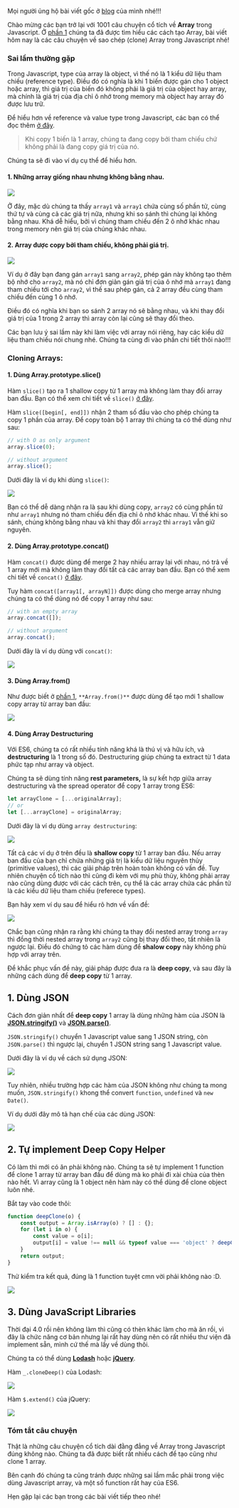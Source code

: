Mọi người ủng hộ bài viết gốc ở [blog](http://duthaho.com/blogs/) của mình nhé!!!

Chào mừng các bạn trở lại với 1001 câu chuyện cổ tích về **Array** trong Javascript. Ở [phần 1](http://duthaho.com/blogs/js-creating-array) chúng ta đã được tìm hiểu các cách tạo Array, bài viết hôm nay là các câu chuyện về sao chép (clone) Array trong Javascript nhé!

### Sai lầm thường gặp
Trong Javascript, type của array là object, vì thế nó là 1 kiểu dữ liệu tham chiếu (reference type). Điều đó có nghĩa là khi 1 biến được gán cho 1 object hoặc array, thì giá trị của biến đó không phải là giá trị của object hay array, mà chính là giá trị của địa chỉ ô nhớ trong memory mà object hay array đó được lưu trữ.

Để hiểu hơn về reference và value type trong Javascript, các bạn có thể đọc thêm [ở đây](https://codeburst.io/explaining-value-vs-reference-in-javascript-647a975e12a0).

> Khi copy 1 biến là 1 array, chúng ta đang copy bởi tham chiếu chứ không phải là đang copy giá trị của nó.

Chúng ta sẽ đi vào ví dụ cụ thể để hiểu hơn.

#### **1. Những array giống nhau nhưng không bằng nhau.**

![](https://cdn-media-1.freecodecamp.org/images/brYlg3Dp3gVRqGqHGkMBR2XR7eLvWQK8xymc)

Ở đây, mặc dù chúng ta thấy `array1` và `array1` chứa cùng số phần tử, cùng thứ tự và cùng cả các giá trị nữa, nhưng khi so sánh thì chúng lại không bằng nhau. Khá dễ hiểu, bởi vì chúng tham chiếu đến 2 ô nhớ khác nhau trong memory nên giá trị của chúng khác nhau.

#### **2. Array được copy bởi tham chiếu, không phải giá trị.**

![](https://cdn-media-1.freecodecamp.org/images/PZF-lU5f4C-OWkNLeF-q4g9T2anP6k88PPr1)

Ví dụ ở đây bạn đang gán `array1` sang `array2`, phép gán này không tạo thêm bộ nhớ cho `array2`, mà nó chỉ đơn giản gán giá trị của ô nhớ mà `array1` đang tham chiếu tới cho `array2`, vì thế sau phép gán, cả 2 array đều cùng tham chiếu đến cùng 1 ô nhớ.

Điều đó có nghĩa khi bạn so sánh 2 array nó sẽ bằng nhau, và khi thay đổi giá trị của 1 trong 2 array thì array còn lại cũng sẽ thay đổi theo.

Các bạn lưu ý sai lầm này khi làm việc với array nói riêng, hay các kiểu dữ liệu tham chiếu nói chung nhé. Chúng ta cùng đi vào phần chi tiết thôi nào!!!

### Cloning Arrays:

#### **1. Dùng Array.prototype.slice()**

Hàm  `slice()`  tạo ra 1 shallow copy từ 1 array mà không làm thay đổi array ban đầu. Bạn có thể xem chi tiết về  `slice()`  [ở đây](https://developer.mozilla.org/en-US/docs/Web/JavaScript/Reference/Global_Objects/Array/slice).

Hàm `slice([begin[, end]])` nhận 2 tham số đầu vào cho phép chúng ta copy 1 phần của array. Để copy toàn bộ 1 array thì chúng ta có thể dùng như sau:

```js
// with O as only argument
array.slice(0);

// without argument
array.slice();
```

Dưới đây là ví dụ khi dùng `slice()`:

![](https://cdn-media-1.freecodecamp.org/images/-XUoysUS92IrVW9lYY6EkJHXv8vKw0yahdaW)

Bạn có thể dễ dàng nhận ra là sau khi dùng copy, `array2` có cùng phần tử như `array1` nhưng nó tham chiếu đến địa chỉ ô nhớ khác nhau. Vì thế khi so sánh, chúng không bằng nhau và khi thay đổi `array2` thì `array1` vẫn giữ nguyên.

#### **2. Dùng Array.prototype.concat()**

Hàm  `concat()`  được dùng để merge 2 hay nhiều array lại với nhau, nó trả về 1 array mới mà không làm thay đổi tất cả các array ban đầu. Bạn có thể xem chi tiết về `concat()`  [ở đây](https://developer.mozilla.org/en-US/docs/Web/JavaScript/Reference/Global_Objects/Array/concat).

Tuy hàm  `concat([array1[, arrayN]])`  được dùng cho merge array nhưng chúng ta có thể dùng nó để copy 1 array như sau:

```js
// with an empty array
array.concat([]);

// without argument
array.concat();
```

Dưới đây là ví dụ dùng với  `concat()`:

![](https://cdn-media-1.freecodecamp.org/images/OXjY30kwODk5622BQraHtZfHxN5d5gewTeZj)

#### 3. Dùng Array.from()

Như được biết ở [phần 1](http://duthaho.com/blogs/js-creating-array),  `**Array.from()**`  được dùng để tạo mới 1 shallow copy array từ array ban đầu:

![](https://cdn-media-1.freecodecamp.org/images/kS-1uaQbt9K6zFk4PZWfmnLXHADDnHaVqELf)

#### 4. Dùng Array Destructuring

Với ES6, chúng ta có rất nhiều tính năng khá là thú vị và hữu ích, và **destructuring** là 1 trong số đó. Destructuring giúp chúng ta extract từ 1 data phức tạp như array và object.

Chúng ta sẽ dùng tính năng  **rest parameters,**  là sự kết hợp giữa array destructuring và the spread operator để copy 1 array trong ES6:

```js
let arrayClone = [...originalArray];
// or
let [...arrayClone] = originalArray;
```

Dưới đây là ví dụ dùng `array destructuring`:

![](https://cdn-media-1.freecodecamp.org/images/aohdaDoLpdH1XJ8Thk5U4JE7u0g89qsaTUcI)

Tất cả các ví dụ ở trên đều là  ****__shallow copy__****  từ 1 array ban đầu. Nếu array ban đầu của bạn chỉ chứa những giá trị là kiểu dữ liệu nguyên thủy (primitive values), thì các giải pháp trên hoàn toàn không có vấn đề. Tuy nhiên chuyện cổ tích nào thì cũng đi kèm với mụ phù thủy, không phải array nào cũng dùng được với các cách trên, cụ thể là các array chứa các phần tử là các kiểu dữ liệu tham chiếu (referece types).

Bạn hãy xem ví dụ sau để hiểu rõ hơn về vấn đề:

![](https://www.freecodecamp.org/news/content/images/2019/06/image.png)

Chắc bạn cũng nhận ra rằng khi chúng ta thay đổi nested array trong `array` thì đồng thời nested array trong `array2` cũng bị thay đổi theo, tất nhiên là ngược lại. Điều đó chứng tỏ các hàm dùng để **shalow copy** này không phù hợp với array trên.

Để khắc phục vấn đề này, giải pháp được đưa ra là ****__deep copy__****, và sau đây là những cách dùng để **deep copy** từ 1 array.

## 1. Dùng JSON

Cách đơn giản nhất để **deep copy** 1 array là dùng những hàm của JSON là  [****JSON.stringify()****](https://developer.mozilla.org/en-US/docs/Web/JavaScript/Reference/Global_Objects/JSON/stringify)  và  [****JSON.parse()****](https://developer.mozilla.org/en-US/docs/Web/JavaScript/Reference/Global_Objects/JSON/parse).

`JSON.stringify()` chuyển 1 Javascript value sang 1 JSON string, còn  `JSON.parse()`  thì ngược lại, chuyển 1 JSON string sang 1 Javascript value.

Dưới đây là ví dụ về cách sử dụng JSON:

![](https://www.freecodecamp.org/news/content/images/2019/06/image-1.png)

Tuy nhiên, nhiều trường hợp các hàm của JSON không như chúng ta mong muốn, `JSON.stringify()`  khong thể convert `function`, `undefined` và `new Date()`.

Ví dụ dưới đây mô tả hạn chế của các dùng JSON:

![](https://www.freecodecamp.org/news/content/images/2019/06/image-2.png)

## 2. Tự implement Deep Copy Helper

Có làm thì mới có ăn phải không nào. Chúng ta sẽ tự implement 1 function để clone 1 array từ array ban đầu để dùng mà ko phải đi xài chùa của thèn nào hết. Vì array cũng là 1 object nên hàm này có thể dùng để clone object luôn nhé.

Bắt tay vào code thôi:
```js
function deepClone(o) {
	const output = Array.isArray(o) ? [] : {};
	for (let i in o) {
		const value = o[i];
		output[i] = value !== null && typeof value === 'object' ? deepClone(value) : value;
	}
	return output;
}
```

Thử kiểm tra kết quả, đúng là 1 function tuyệt cmn vời phải không nào :D.

![](https://www.freecodecamp.org/news/content/images/2019/06/image-3.png)

## 3. Dùng JavaScript Libraries

Thời đại 4.0 rồi nên không làm thì cũng có thèn khác làm cho mà ăn rồi, vì đây là chức năng cơ bản nhưng lại rất hay dùng nên có rất nhiều thư viện đã implement sẵn, mình cứ thế mà lấy về dùng thôi.

Chúng ta có thể dùng  [****Lodash****](https://lodash.com/)  hoặc  [****jQuery****](https://jquery.com/).

Hàm `_.cloneDeep()`  của Lodash:

![](https://www.freecodecamp.org/news/content/images/2019/06/image-4.png)

Hàm  `$.extend()`  của jQuery:

![](https://www.freecodecamp.org/news/content/images/2019/06/image-5.png)

### Tóm tắt câu chuyện

Thật là những câu chuyện cổ tích dài đằng đẳng về Array trong Javascript đúng không nào. Chúng ta đã được biết rất nhiều cách để tạo cũng như clone 1 array.

Bên cạnh đó chúng ta cũng tránh được những sai lầm mắc phải trong việc dùng Javascript array, và một số function rất hay của ES6.

Hẹn gặp lại các bạn trong các bài viết tiếp theo nhé!